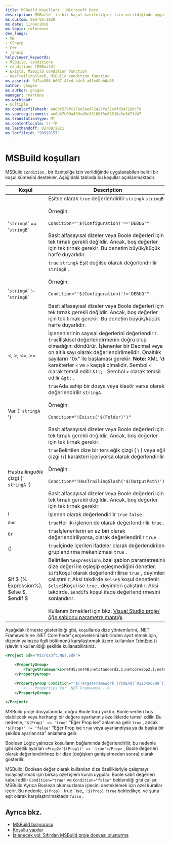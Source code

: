 ```yaml
---
title: MSBuild Koşulları | Microsoft Docs
description: MSBuild 'in bir koşul özniteliğine izin verildiğinde uygulanabilecek belirli bir koşul kümesini nasıl desteklediğini öğrenin.
ms.custom: SEO-VS-2020
ms.date: 11/04/2016
ms.topic: reference
dev_langs:
- VB
- CSharp
- C++
- jsharp
helpviewer_keywords:
- MSBuild, conditions
- conditions [MSBuild]
- Exists, MSBuild condition function
- HasTrailingSlash, MSBuild condition function
ms.assetid: 9d7aa308-b667-48ed-b4c9-a61e49eb0a85
author: ghogen
ms.author: ghogen
manager: jmartens
ms.workload:
- multiple
ms.openlocfilehash: a480c539fc178e5ae672427fe32e9fd34728dc79
ms.sourcegitcommit: ae6d47b09a439cd0e13180f5e89510e3e347fd47
ms.translationtype: MT
ms.contentlocale: tr-TR
ms.lasthandoff: 02/08/2021
ms.locfileid: "99919157"
---
```

# <a name="msbuild-conditions"></a>MSBuild koşulları

MSBuild `Condition` , bir özniteliğe izin verildiğinde uygulanabilen belirli bir koşul kümesini destekler. Aşağıdaki tabloda bu koşullar açıklanmaktadır.

|Koşul|Description|
|---------------|-----------------|
|'`stringA`' == '`stringB`'|Eşitse olarak `true` değerlendirilir `stringA` `stringB` .<br /><br /> Örneğin:<br /><br /> `Condition="'$(Configuration)'=='DEBUG'"`<br /><br /> Basit alfasayısal dizeler veya Boole değerleri için tek tırnak gerekli değildir. Ancak, boş değerler için tek tırnak gerekir. Bu denetim büyük/küçük harfe duyarlıdır.|
|'`stringA`' != '`stringB`'|`true` `stringA` Eşit değilse olarak değerlendirilir `stringB` .<br /><br /> Örneğin:<br /><br /> `Condition="'$(Configuration)'!='DEBUG'"`<br /><br /> Basit alfasayısal dizeler veya Boole değerleri için tek tırnak gerekli değildir. Ancak, boş değerler için tek tırnak gerekir. Bu denetim büyük/küçük harfe duyarlıdır.|
|\<, >, \<=, >=|İşlenenlerinin sayısal değerlerini değerlendirir. `true`İlişkisel değerlendirmenin doğru olup olmadığını döndürür. İşlenenler bir Decimal veya on altılı sayı olarak değerlendirilmelidir. Onaltılık sayıların "0x" ile başlaması gerekir. **Note:**  XML 'de karakterler `<` ve `>` kaçışlı olmalıdır. Sembol `<` olarak temsil edilir `&lt;` . Sembol `>` olarak temsil edilir `&gt;` .|
|Var (' `stringA` ')|`true`Ada sahip bir dosya veya klasör varsa olarak değerlendirilir `stringA` .<br /><br /> Örneğin:<br /><br /> `Condition="!Exists('$(Folder)')"`<br /><br /> Basit alfasayısal dizeler veya Boole değerleri için tek tırnak gerekli değildir. Ancak, boş değerler için tek tırnak gerekir.|
|Hastrailingeðik çizgi (' `stringA` ')|`true`Belirtilen dize bir ters eğik çizgi ( \\ ) veya eğik çizgi (/) karakteri içeriyorsa olarak değerlendirilir.<br /><br /> Örneğin:<br /><br /> `Condition="!HasTrailingSlash('$(OutputPath)')"`<br /><br /> Basit alfasayısal dizeler veya Boole değerleri için tek tırnak gerekli değildir. Ancak, boş değerler için tek tırnak gerekir.|
|!|İşlenen olarak değerlendirilir `true` `false` .|
|`And`|`true`Her iki işlenen de olarak değerlendirilir `true` .|
|`Or`|`true`İşlenenlerin en az biri olarak değerlendiriliyorsa, olarak değerlendirilir `true` .|
|()|`true`İçinde içerilen ifadeler olarak değerlendirilen gruplandırma mekanizması `true` .|
|$if $ (% Expression%), $else $, $endif $|Belirtilen `%expression%` özel şablon parametresinin dize değeri ile eşleşip eşleşmediğini denetler. `$if$`Koşul olarak değerlendirilirse `true` , deyimleri çalıştırılır; Aksi takdirde `$else$` koşul denetlenir. `$else$`Koşul ise `true` , deyimleri çalıştırılır; Aksi takdirde, `$endif$` koşul ifade değerlendirmesini sonlandırır.<br /><br /> Kullanım örnekleri için bkz. [Visual Studio proje/öğe şablonu parametre mantığı](https://stackoverflow.com/questions/6709057/visual-studio-project-item-template-parameter-logic).|

Aşağıdaki örnekte gösterildiği gibi, koşullarda dize yöntemlerini, .NET Framework ve .NET Core hedef çerçevelerini birbirinden ayırt etmek için, dizenin yalnızca ilgili bölümünü karşılaştırmak üzere kullanılan [TrimEnd ()](/dotnet/api/system.string.trimend) işlevinin kullanıldığı şekilde kullanabilirsiniz.

```xml
<Project Sdk="Microsoft.NET.Sdk">

    <PropertyGroup>
        <TargetFrameworks>net45;net48;netstandard2.1;netcoreapp2.1;netcoreapp3.1</TargetFrameworks>
    </PropertyGroup>

    <PropertyGroup Condition="'$(TargetFramework.TrimEnd(`0123456789`))' == 'net'">
        <!-- Properties for .NET Framework -->
    </PropertyGroup>

</Project>
```

MSBuild proje dosyalarında, doğru Boole türü yoktur. Boole verileri boş olabilecek veya herhangi bir değere ayarlanmış özelliklerde temsil edilir. Bu nedenle, `'$(Prop)' == 'true'` "Eğer Prop ise" anlamına gelir `true` , ancak `'$(Prop)' != 'false'` "Eğer Prop ise `true` veya ayarlandıysa ya da başka bir şekilde ayarlanırsa" anlamına gelir.

Boolean Logic yalnızca koşulların bağlamında değerlendirilir, bu nedenle gibi özellik ayarları `<Prop2>'$(Prop1)' == 'true'</Prop>` , Boole değerleri olarak değerlendirilmez bir dize (değişken genişletmeden sonra) olarak gösterilir.  

MSBuild, Boolean değer olarak kullanılan dize özellikleriyle çalışmayı kolaylaştırmak için birkaç özel işlem kuralı uygular. Boole sabit değerleri kabul edilir `Condition="true"` ve `Condition="false"` beklendiği gibi çalışır. MSBuild Ayrıca Boolean olumsuzlama işlecini desteklemek için özel kurallar içerir. Bu nedenle, `$(Prop)` ' true ' ise,, `!$(Prop)` `!true` bekledikçe, ve şuna eşit olarak karşılaştırılmaktadır `false` .

## <a name="see-also"></a>Ayrıca bkz.

- [MSBuild başvurusu](../msbuild/msbuild-reference.md)
- [Koşullu yapılar](../msbuild/msbuild-conditional-constructs.md)
- [İzlenecek yol: Sıfırdan MSBuild proje dosyası oluşturma](../msbuild/walkthrough-creating-an-msbuild-project-file-from-scratch.md)
